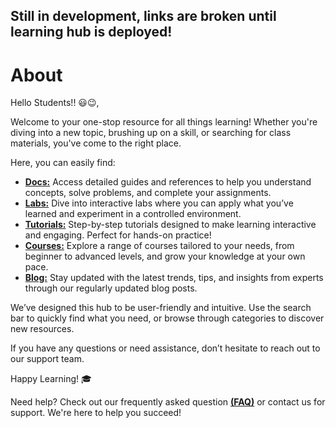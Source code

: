 ---
---
## Still in development, links are broken until learning hub is deployed!
# About

Hello Students!! :smiley::wink:,

Welcome to your one-stop resource for all things learning! Whether you're diving into a new topic, brushing up on a skill, or searching for class materials, you've come to the right place.

Here, you can easily find:

 - **[Docs:](https://vsite-learn.github.io/vsite-learn/docs/welcome)** Access detailed guides and references to help you understand concepts, solve problems, and complete your assignments.
 - **[Labs:](https://vsite-learn.github.io/vsite-learn/labs/welcome)** Dive into interactive labs where you can apply what you’ve learned and experiment in a controlled environment.
 - **[Tutorials:](https://vsite-learn.github.io/vsite-learn/tutorials)** Step-by-step tutorials designed to make learning
   interactive and engaging. Perfect for hands-on practice!
 - **[Courses:](https://vsite-learn.github.io/vsite-learn/courses/welcome)** Explore a range of courses tailored to your needs, from
   beginner to advanced levels, and grow your knowledge at your own
   pace.
 - **[Blog:](https://vsite-learn.github.io/vsite-learn/blog)** Stay updated with the latest trends, tips, and insights from experts through our regularly updated blog posts. 
 

We’ve designed this hub to be user-friendly and intuitive. Use the search bar to quickly find what you need, or browse through categories to discover new resources.

If you have any questions or need assistance, don’t hesitate to reach out to our support team.

Happy Learning! 🎓

Need help? Check out our frequently asked question **[ (FAQ)](https://vsite-learn.github.io/vsite-learn/faq)** or contact us for support. We're here to help you succeed!
